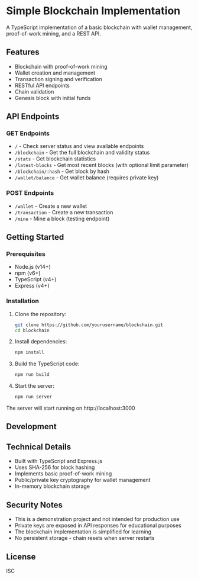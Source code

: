 # Simple Blockchain Implementation

A TypeScript implementation of a basic blockchain with wallet management, proof-of-work mining, and a REST API.

## Features

- Blockchain with proof-of-work mining
- Wallet creation and management
- Transaction signing and verification
- RESTful API endpoints
- Chain validation
- Genesis block with initial funds

## API Endpoints

### GET Endpoints
- `/` - Check server status and view available endpoints
- `/blockchain` - Get the full blockchain and validity status
- `/stats` - Get blockchain statistics
- `/latest-blocks` - Get most recent blocks (with optional limit parameter)
- `/blockchain/:hash` - Get block by hash
- `/wallet/balance` - Get wallet balance (requires private key)

### POST Endpoints
- `/wallet` - Create a new wallet
- `/transaction` - Create a new transaction
- `/mine` - Mine a block (testing endpoint)

## Getting Started

### Prerequisites
- Node.js (v14+)
- npm (v6+)
- TypeScript (v4+)
- Express (v4+)

### Installation
1. Clone the repository:
   ```bash
   git clone https://github.com/yourusername/blockchain.git
   cd blockchain
   ```

2. Install dependencies:
   ```bash
   npm install
   ```

3. Build the TypeScript code:
   ```bash
   npm run build
   ```

4. Start the server:
   ```bash
   npm run server
   ```

The server will start running on http://localhost:3000

## Development

## Technical Details

- Built with TypeScript and Express.js
- Uses SHA-256 for block hashing
- Implements basic proof-of-work mining
- Public/private key cryptography for wallet management
- In-memory blockchain storage

## Security Notes

- This is a demonstration project and not intended for production use
- Private keys are exposed in API responses for educational purposes
- The blockchain implementation is simplified for learning
- No persistent storage - chain resets when server restarts

## License

ISC
